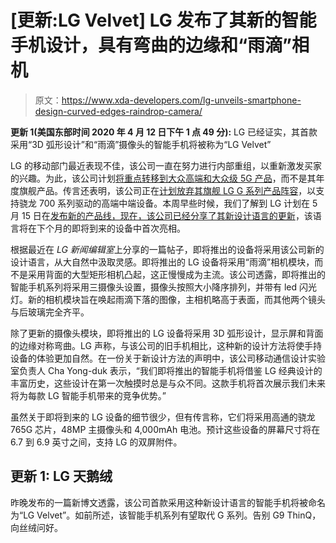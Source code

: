 # [更新:LG Velvet] LG 发布了其新的智能手机设计，具有弯曲的边缘和“雨滴”相机

> 原文：<https://www.xda-developers.com/lg-unveils-smartphone-design-curved-edges-raindrop-camera/>

**更新 1(美国东部时间 2020 年 4 月 12 日下午 1 点 49 分):** LG 已经证实，其首款采用“3D 弧形设计”和“雨滴”摄像头的智能手机将被称为“LG Velvet”

LG 的移动部门最近表现不佳，该公司一直在努力进行内部重组，以重新激发买家的兴趣。为此，该公司计划[将重点转移到大众高端和大众级 5G 产品](https://www.xda-developers.com/lg-2019-financial-report-mobile-struggling/)，而不是其年度旗舰产品。传言还表明，该公司正在[计划放弃其旗舰 LG G 系列产品阵容](https://www.xda-developers.com/lg-may-drop-g-series-launch-mid-range-snapdragon-765-phone/)，以支持骁龙 700 系列驱动的高端中端设备。本周早些时候，我们了解到 LG 计划在 5 月 15 日在[发布新的产品线，现在，该公司已经](https://www.xda-developers.com/lg-unveil-new-premium-smartphone-series-may-15th/)[分享了其新设计语言的更新](http://www.lgnewsroom.com/2020/04/lgs-new-design-language-taps-into-nature-with-visual-elegance-tactile-perfection/)，该语言将在下个月的即将到来的设备中首次亮相。

根据最近在 *LG 新闻编辑室*上分享的一篇帖子，即将推出的设备将采用该公司新的设计语言，从大自然中汲取灵感。即将推出的 LG 设备将采用“雨滴”相机模块，而不是采用背面的大型矩形相机凸起，这正慢慢成为主流。该公司透露，即将推出的智能手机系列将采用三摄像头设置，摄像头按照大小降序排列，并带有 led 闪光灯。新的相机模块旨在唤起雨滴下落的图像，主相机略高于表面，而其他两个镜头与后玻璃完全齐平。

除了更新的摄像头模块，即将推出的 LG 设备将采用 3D 弧形设计，显示屏和背面的边缘对称弯曲。LG 声称，与该公司的旧手机相比，这种新的设计方法将使手持设备的体验更加自然。在一份关于新设计方法的声明中，该公司移动通信设计实验室负责人 Cha Yong-duk 表示，“我们即将推出的智能手机将借鉴 LG 经典设计的丰富历史，这些设计在第一次触摸时总是与众不同。这款手机将首次展示我们未来将为每款 LG 智能手机带来的竞争优势。”

虽然关于即将到来的 LG 设备的细节很少，但有传言称，它们将采用高通的骁龙 765G 芯片，48MP 主摄像头和 4,000mAh 电池。预计这些设备的屏幕尺寸将在 6.7 到 6.9 英寸之间，支持 LG 的双屏附件。

## 更新 1: LG 天鹅绒

昨晚发布的一篇新博文透露，该公司首款采用这种新设计语言的智能手机将被命名为“LG Velvet”。如前所述，该智能手机系列有望取代 G 系列。告别 G9 ThinQ，向丝绒问好。